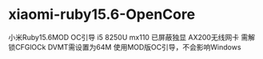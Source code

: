 # xiaomi-ruby15.6-OpenCore
小米Ruby15.6MOD OC引导
i5 8250U
mx110
已屏蔽独显
AX200无线网卡
需解锁CFGlOCk
DVMT需设置为64M
使用MOD版OC引导，不会影响Windows
